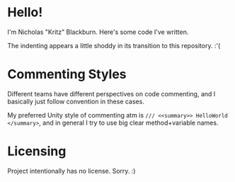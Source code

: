 # Hello!
I'm Nicholas "Kritz" Blackburn. Here's some code I've written.

The indenting appears a little shoddy in its transition to this repository. :'(

# Commenting Styles

Different teams have different perspectives on code commenting, and I basically just follow convention in these cases.

My preferred Unity style of commenting atm is `/// <<summary>> HelloWorld </summary>`, and in general I try to use big clear method+variable names.

# Licensing
Project intentionally has no license. Sorry. :)
